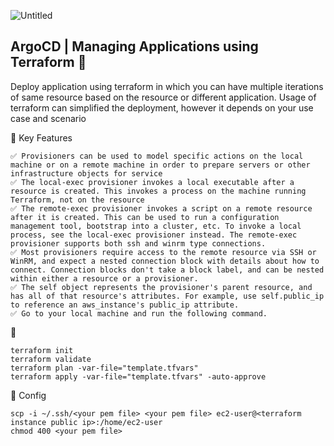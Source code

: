 ![Untitled](https://github.com/user-attachments/assets/499fcdb6-136f-45e1-9c05-7038ebac17a0)

## ArgoCD | Managing Applications using Terraform 🚀
Deploy application using terraform in which you can have multiple iterations of same resource based on the resource or different application. Usage of terraform can simplified the deployment, however it depends on your use case and scenario


🎯  Key Features
```
✅ Provisioners can be used to model specific actions on the local machine or on a remote machine in order to prepare servers or other infrastructure objects for service
✅ The local-exec provisioner invokes a local executable after a resource is created. This invokes a process on the machine running Terraform, not on the resource
✅ The remote-exec provisioner invokes a script on a remote resource after it is created. This can be used to run a configuration management tool, bootstrap into a cluster, etc. To invoke a local process, see the local-exec provisioner instead. The remote-exec provisioner supports both ssh and winrm type connections.
✅ Most provisioners require access to the remote resource via SSH or WinRM, and expect a nested connection block with details about how to connect. Connection blocks don't take a block label, and can be nested within either a resource or a provisioner.
✅ The self object represents the provisioner's parent resource, and has all of that resource's attributes. For example, use self.public_ip to reference an aws_instance's public_ip attribute.
✅ Go to your local machine and run the following command.
```

🚀 
```
terraform init
terraform validate
terraform plan -var-file="template.tfvars"
terraform apply -var-file="template.tfvars" -auto-approve
```

🧩 Config 

```
scp -i ~/.ssh/<your pem file> <your pem file> ec2-user@<terraform instance public ip>:/home/ec2-user
chmod 400 <your pem file>
```

